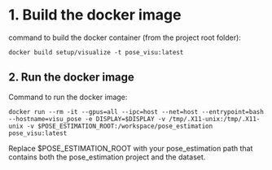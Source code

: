 # 1. Build the docker image

command to build the docker container (from the project root folder):
```shell
docker build setup/visualize -t pose_visu:latest
```

## 2. Run the docker image

Command to run the docker image:
```shell
docker run --rm -it --gpus=all --ipc=host --net=host --entrypoint=bash --hostname=visu_pose -e DISPLAY=$DISPLAY -v /tmp/.X11-unix:/tmp/.X11-unix -v $POSE_ESTIMATION_ROOT:/workspace/pose_estimation pose_visu:latest
```
Replace $POSE_ESTIMATION_ROOT with your pose_estimation path that contains both the pose_estimation project and 
the dataset.
